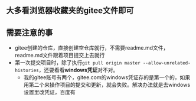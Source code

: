 
## 大多看浏览器收藏夹的gitee文件即可
## 需要注意的事
- gitee创建的仓库，直接创建空仓库就行，不需要readme.md文件，readme.md文件跟着项目提交上去就行
- 第一次提交项目时，除了执行`git pull origin master --allow-unrelated-histories`，还要看看**windows凭证**对不对。
    - 我的gitee账号有两个，gitee.com的windows凭证存的是第一个的，如果用第二个来操作项目的提交和更新，就会失败。解决办法就是去windows设置里改凭证，百度有